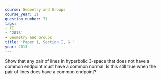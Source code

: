 ```yaml
---
course: Geometry and Groups
course_year: II
question_number: 71
tags:
- II
- '2013'
- Geometry and Groups
title: 'Paper 1, Section I, G '
year: 2013
---
```




Show that any pair of lines in hyperbolic 3-space that does not have a common endpoint must have a common normal. Is this still true when the pair of lines does have a common endpoint?